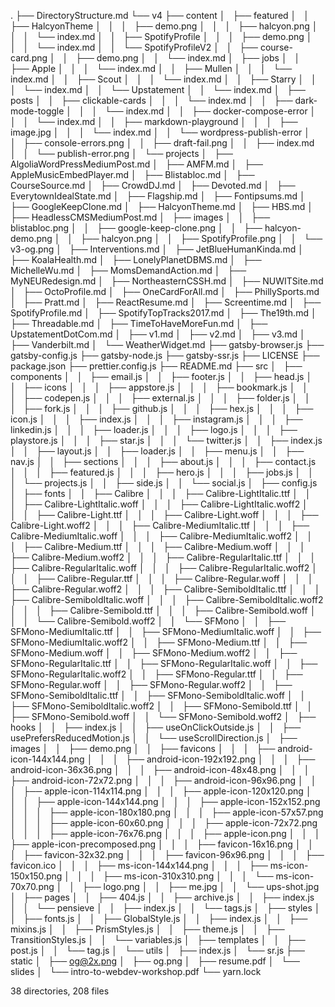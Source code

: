 .
├── DirectoryStructure.md
└── v4
    ├── content
    │   ├── featured
    │   │   ├── HalcyonTheme
    │   │   │   ├── demo.png
    │   │   │   ├── halcyon.png
    │   │   │   └── index.md
    │   │   ├── SpotifyProfile
    │   │   │   ├── demo.png
    │   │   │   └── index.md
    │   │   └── SpotifyProfileV2
    │   │       ├── course-card.png
    │   │       ├── demo.png
    │   │       └── index.md
    │   ├── jobs
    │   │   ├── Apple
    │   │   │   └── index.md
    │   │   ├── Mullen
    │   │   │   └── index.md
    │   │   ├── Scout
    │   │   │   └── index.md
    │   │   ├── Starry
    │   │   │   └── index.md
    │   │   └── Upstatement
    │   │       └── index.md
    │   ├── posts
    │   │   ├── clickable-cards
    │   │   │   └── index.md
    │   │   ├── dark-mode-toggle
    │   │   │   └── index.md
    │   │   ├── docker-compose-error
    │   │   │   └── index.md
    │   │   ├── markdown-playground
    │   │   │   ├── image.jpg
    │   │   │   └── index.md
    │   │   └── wordpress-publish-error
    │   │       ├── console-errors.png
    │   │       ├── draft-fail.png
    │   │       ├── index.md
    │   │       └── publish-error.png
    │   └── projects
    │       ├── AlgoliaWordPressMediumPost.md
    │       ├── AMFM.md
    │       ├── AppleMusicEmbedPlayer.md
    │       ├── Blistabloc.md
    │       ├── CourseSource.md
    │       ├── CrowdDJ.md
    │       ├── Devoted.md
    │       ├── EverytownIdealState.md
    │       ├── Flagship.md
    │       ├── Fontipsums.md
    │       ├── GoogleKeepClone.md
    │       ├── HalcyonTheme.md
    │       ├── HBS.md
    │       ├── HeadlessCMSMediumPost.md
    │       ├── images
    │       │   ├── blistabloc.png
    │       │   ├── google-keep-clone.png
    │       │   ├── halcyon-demo.png
    │       │   ├── halcyon.png
    │       │   ├── SpotifyProfile.png
    │       │   └── v3-og.png
    │       ├── Interventions.md
    │       ├── JetBlueHumanKinda.md
    │       ├── KoalaHealth.md
    │       ├── LonelyPlanetDBMS.md
    │       ├── MichelleWu.md
    │       ├── MomsDemandAction.md
    │       ├── MyNEURedesign.md
    │       ├── NortheasternCSSH.md
    │       ├── NUWITSite.md
    │       ├── OctoProfile.md
    │       ├── OneCardForAll.md
    │       ├── PhillySports.md
    │       ├── Pratt.md
    │       ├── ReactResume.md
    │       ├── Screentime.md
    │       ├── SpotifyProfile.md
    │       ├── SpotifyTopTracks2017.md
    │       ├── The19th.md
    │       ├── Threadable.md
    │       ├── TimeToHaveMoreFun.md
    │       ├── UpstatementDotCom.md
    │       ├── v1.md
    │       ├── v2.md
    │       ├── v3.md
    │       ├── Vanderbilt.md
    │       └── WeatherWidget.md
    ├── gatsby-browser.js
    ├── gatsby-config.js
    ├── gatsby-node.js
    ├── gatsby-ssr.js
    ├── LICENSE
    ├── package.json
    ├── prettier.config.js
    ├── README.md
    ├── src
    │   ├── components
    │   │   ├── email.js
    │   │   ├── footer.js
    │   │   ├── head.js
    │   │   ├── icons
    │   │   │   ├── appstore.js
    │   │   │   ├── bookmark.js
    │   │   │   ├── codepen.js
    │   │   │   ├── external.js
    │   │   │   ├── folder.js
    │   │   │   ├── fork.js
    │   │   │   ├── github.js
    │   │   │   ├── hex.js
    │   │   │   ├── icon.js
    │   │   │   ├── index.js
    │   │   │   ├── instagram.js
    │   │   │   ├── linkedin.js
    │   │   │   ├── loader.js
    │   │   │   ├── logo.js
    │   │   │   ├── playstore.js
    │   │   │   ├── star.js
    │   │   │   └── twitter.js
    │   │   ├── index.js
    │   │   ├── layout.js
    │   │   ├── loader.js
    │   │   ├── menu.js
    │   │   ├── nav.js
    │   │   ├── sections
    │   │   │   ├── about.js
    │   │   │   ├── contact.js
    │   │   │   ├── featured.js
    │   │   │   ├── hero.js
    │   │   │   ├── jobs.js
    │   │   │   └── projects.js
    │   │   ├── side.js
    │   │   └── social.js
    │   ├── config.js
    │   ├── fonts
    │   │   ├── Calibre
    │   │   │   ├── Calibre-LightItalic.ttf
    │   │   │   ├── Calibre-LightItalic.woff
    │   │   │   ├── Calibre-LightItalic.woff2
    │   │   │   ├── Calibre-Light.ttf
    │   │   │   ├── Calibre-Light.woff
    │   │   │   ├── Calibre-Light.woff2
    │   │   │   ├── Calibre-MediumItalic.ttf
    │   │   │   ├── Calibre-MediumItalic.woff
    │   │   │   ├── Calibre-MediumItalic.woff2
    │   │   │   ├── Calibre-Medium.ttf
    │   │   │   ├── Calibre-Medium.woff
    │   │   │   ├── Calibre-Medium.woff2
    │   │   │   ├── Calibre-RegularItalic.ttf
    │   │   │   ├── Calibre-RegularItalic.woff
    │   │   │   ├── Calibre-RegularItalic.woff2
    │   │   │   ├── Calibre-Regular.ttf
    │   │   │   ├── Calibre-Regular.woff
    │   │   │   ├── Calibre-Regular.woff2
    │   │   │   ├── Calibre-SemiboldItalic.ttf
    │   │   │   ├── Calibre-SemiboldItalic.woff
    │   │   │   ├── Calibre-SemiboldItalic.woff2
    │   │   │   ├── Calibre-Semibold.ttf
    │   │   │   ├── Calibre-Semibold.woff
    │   │   │   └── Calibre-Semibold.woff2
    │   │   └── SFMono
    │   │       ├── SFMono-MediumItalic.ttf
    │   │       ├── SFMono-MediumItalic.woff
    │   │       ├── SFMono-MediumItalic.woff2
    │   │       ├── SFMono-Medium.ttf
    │   │       ├── SFMono-Medium.woff
    │   │       ├── SFMono-Medium.woff2
    │   │       ├── SFMono-RegularItalic.ttf
    │   │       ├── SFMono-RegularItalic.woff
    │   │       ├── SFMono-RegularItalic.woff2
    │   │       ├── SFMono-Regular.ttf
    │   │       ├── SFMono-Regular.woff
    │   │       ├── SFMono-Regular.woff2
    │   │       ├── SFMono-SemiboldItalic.ttf
    │   │       ├── SFMono-SemiboldItalic.woff
    │   │       ├── SFMono-SemiboldItalic.woff2
    │   │       ├── SFMono-Semibold.ttf
    │   │       ├── SFMono-Semibold.woff
    │   │       └── SFMono-Semibold.woff2
    │   ├── hooks
    │   │   ├── index.js
    │   │   ├── useOnClickOutside.js
    │   │   ├── usePrefersReducedMotion.js
    │   │   └── useScrollDirection.js
    │   ├── images
    │   │   ├── demo.png
    │   │   ├── favicons
    │   │   │   ├── android-icon-144x144.png
    │   │   │   ├── android-icon-192x192.png
    │   │   │   ├── android-icon-36x36.png
    │   │   │   ├── android-icon-48x48.png
    │   │   │   ├── android-icon-72x72.png
    │   │   │   ├── android-icon-96x96.png
    │   │   │   ├── apple-icon-114x114.png
    │   │   │   ├── apple-icon-120x120.png
    │   │   │   ├── apple-icon-144x144.png
    │   │   │   ├── apple-icon-152x152.png
    │   │   │   ├── apple-icon-180x180.png
    │   │   │   ├── apple-icon-57x57.png
    │   │   │   ├── apple-icon-60x60.png
    │   │   │   ├── apple-icon-72x72.png
    │   │   │   ├── apple-icon-76x76.png
    │   │   │   ├── apple-icon.png
    │   │   │   ├── apple-icon-precomposed.png
    │   │   │   ├── favicon-16x16.png
    │   │   │   ├── favicon-32x32.png
    │   │   │   ├── favicon-96x96.png
    │   │   │   ├── favicon.ico
    │   │   │   ├── ms-icon-144x144.png
    │   │   │   ├── ms-icon-150x150.png
    │   │   │   ├── ms-icon-310x310.png
    │   │   │   └── ms-icon-70x70.png
    │   │   ├── logo.png
    │   │   ├── me.jpg
    │   │   └── ups-shot.jpg
    │   ├── pages
    │   │   ├── 404.js
    │   │   ├── archive.js
    │   │   ├── index.js
    │   │   └── pensieve
    │   │       ├── index.js
    │   │       └── tags.js
    │   ├── styles
    │   │   ├── fonts.js
    │   │   ├── GlobalStyle.js
    │   │   ├── index.js
    │   │   ├── mixins.js
    │   │   ├── PrismStyles.js
    │   │   ├── theme.js
    │   │   ├── TransitionStyles.js
    │   │   └── variables.js
    │   ├── templates
    │   │   ├── post.js
    │   │   └── tag.js
    │   └── utils
    │       ├── index.js
    │       └── sr.js
    ├── static
    │   ├── og@2x.png
    │   ├── og.png
    │   ├── resume.pdf
    │   └── slides
    │       └── intro-to-webdev-workshop.pdf
    └── yarn.lock

38 directories, 208 files
